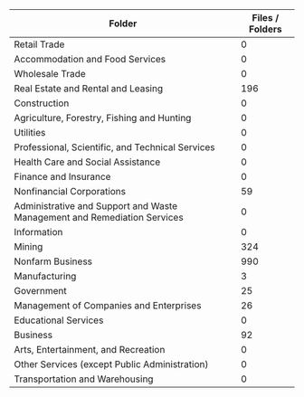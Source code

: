 | Folder                                                                   |   Files / Folders |
|--------------------------------------------------------------------------|-------------------|
| Retail Trade                                                             |                 0 |
| Accommodation and Food Services                                          |                 0 |
| Wholesale Trade                                                          |                 0 |
| Real Estate and Rental and Leasing                                       |               196 |
| Construction                                                             |                 0 |
| Agriculture, Forestry, Fishing and Hunting                               |                 0 |
| Utilities                                                                |                 0 |
| Professional, Scientific, and Technical Services                         |                 0 |
| Health Care and Social Assistance                                        |                 0 |
| Finance and Insurance                                                    |                 0 |
| Nonfinancial Corporations                                                |                59 |
| Administrative and Support and Waste Management and Remediation Services |                 0 |
| Information                                                              |                 0 |
| Mining                                                                   |               324 |
| Nonfarm Business                                                         |               990 |
| Manufacturing                                                            |                 3 |
| Government                                                               |                25 |
| Management of Companies and Enterprises                                  |                26 |
| Educational Services                                                     |                 0 |
| Business                                                                 |                92 |
| Arts, Entertainment, and Recreation                                      |                 0 |
| Other Services (except Public Administration)                            |                 0 |
| Transportation and Warehousing                                           |                 0 |